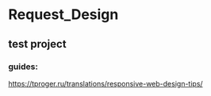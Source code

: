 # Request_Design
## test project

### guides:
https://tproger.ru/translations/responsive-web-design-tips/

